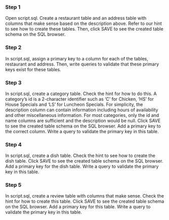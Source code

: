 ### Step 1
Open script.sql. Create a restaurant table and an address table with columns that make sense based on the description above. Refer to our hint to see how to create these tables. Then, click SAVE to see the created table schema on the SQL browser.

### Step 2
In script.sql, assign a primary key to a column for each of the tables, restaurant and address. Then, write queries to validate that these primary keys exist for these tables.

### Step 3

In script.sql, create a category table. Check the hint for how to do this.
A category’s id is a 2-character identifier such as ‘C’ for Chicken, ‘HS’ for House Specials and ‘LS’ for Luncheon Specials. For simplicity, the description column can contain information including hours of availability and other miscellaneous information. For most categories, only the id and name columns are sufficient and the description would be null.
Click SAVE to see the created table schema on the SQL browser.
Add a primary key to the correct column. Write a query to validate the primary key in this table.

### Step 4
In script.sql, create a dish table. Check the hint to see how to create the dish table.
Click SAVE to see the created table schema on the SQL browser.
Add a primary key for the dish table. Write a query to validate the primary key in this table.

### Step 5
In script.sql, create a review table with columns that make sense. Check the hint for how to create this table.
Click SAVE to see the created table schema on the SQL browser. Add a primary key for this table. Write a query to validate the primary key in this table.


